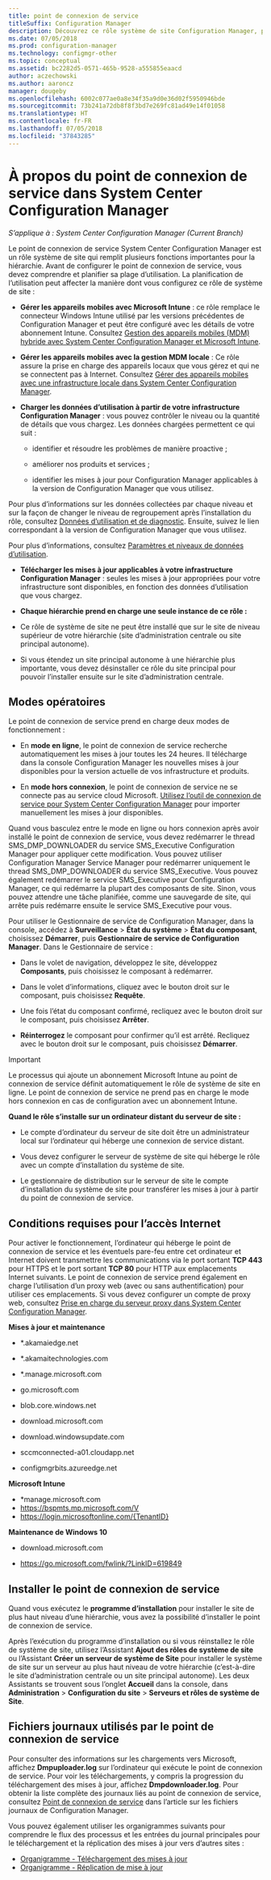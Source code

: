 ```yaml
---
title: point de connexion de service
titleSuffix: Configuration Manager
description: Découvrez ce rôle système de site Configuration Manager, puis comprenez et planifiez sa plage d’utilisations.
ms.date: 07/05/2018
ms.prod: configuration-manager
ms.technology: configmgr-other
ms.topic: conceptual
ms.assetid: bc2282d5-0571-465b-9528-a555855eaacd
author: aczechowski
ms.author: aaroncz
manager: dougeby
ms.openlocfilehash: 6002c077ae0a8e34f35a9d0e36d02f5950946bde
ms.sourcegitcommit: 73b241a72db8f8f3bd7e269fc81ad49e14f01058
ms.translationtype: HT
ms.contentlocale: fr-FR
ms.lasthandoff: 07/05/2018
ms.locfileid: "37843285"
---
```

# <a name="about-the-service-connection-point-in-system-center-configuration-manager"></a>À propos du point de connexion de service dans System Center Configuration Manager

*S’applique à : System Center Configuration Manager (Current Branch)*

Le point de connexion de service System Center Configuration Manager est un rôle système de site qui remplit plusieurs fonctions importantes pour la hiérarchie. Avant de configurer le point de connexion de service, vous devez comprendre et planifier sa plage d’utilisation.  La planification de l’utilisation peut affecter la manière dont vous configurez ce rôle de système de site :  

-   **Gérer les appareils mobiles avec Microsoft Intune** : ce rôle remplace le connecteur Windows Intune utilisé par les versions précédentes de Configuration Manager et peut être configuré avec les détails de votre abonnement Intune. Consultez [Gestion des appareils mobiles (MDM) hybride avec System Center Configuration Manager et Microsoft Intune](../../../../mdm/understand/hybrid-mobile-device-management.md).  

-   **Gérer les appareils mobiles avec la gestion MDM locale** : Ce rôle assure la prise en charge des appareils locaux que vous gérez et qui ne se connectent pas à Internet. Consultez [Gérer des appareils mobiles avec une infrastructure locale dans System Center Configuration Manager](../../../../mdm/understand/manage-mobile-devices-with-on-premises-infrastructure.md).  

-   **Charger les données d’utilisation à partir de votre infrastructure Configuration Manager** : vous pouvez contrôler le niveau ou la quantité de détails que vous chargez. Les données chargées permettent ce qui suit :  

    -   identifier et résoudre les problèmes de manière proactive ;  

    -   améliorer nos produits et services ;  

    -   identifier les mises à jour pour Configuration Manager applicables à la version de Configuration Manager que vous utilisez.  

  Pour plus d’informations sur les données collectées par chaque niveau et sur la façon de changer le niveau de regroupement après l’installation du rôle, consultez [Données d’utilisation et de diagnostic](/sccm/core/plan-design/diagnostics/diagnostics-and-usage-data). Ensuite, suivez le lien correspondant à la version de Configuration Manager que vous utilisez.  

  Pour plus d’informations, consultez [Paramètres et niveaux de données d’utilisation](../../../../core/servers/deploy/install/setup-reference.md#bkmk_usage).  

-   **Télécharger les mises à jour applicables à votre infrastructure Configuration Manager** : seules les mises à jour appropriées pour votre infrastructure sont disponibles, en fonction des données d’utilisation que vous chargez.  

- **Chaque hiérarchie prend en charge une seule instance de ce rôle :**  

 -   Ce rôle de système de site ne peut être installé que sur le site de niveau supérieur de votre hiérarchie (site d’administration centrale ou site principal autonome).  

  -   Si vous étendez un site principal autonome à une hiérarchie plus importante, vous devez désinstaller ce rôle du site principal pour pouvoir l’installer ensuite sur le site d’administration centrale.  


##  <a name="bkmk_modes"></a> Modes opératoires  
 Le point de connexion de service prend en charge deux modes de fonctionnement :  

-   En **mode en ligne**, le point de connexion de service recherche automatiquement les mises à jour toutes les 24 heures. Il télécharge dans la console Configuration Manager les nouvelles mises à jour disponibles pour la version actuelle de vos infrastructure et produits.  

-   En **mode hors connexion**, le point de connexion de service ne se connecte pas au service cloud Microsoft. [Utilisez l’outil de connexion de service pour System Center Configuration Manager](../../../../core/servers/manage/use-the-service-connection-tool.md) pour importer manuellement les mises à jour disponibles.  

Quand vous basculez entre le mode en ligne ou hors connexion après avoir installé le point de connexion de service, vous devez redémarrer le thread SMS_DMP_DOWNLOADER du service SMS_Executive Configuration Manager pour appliquer cette modification. Vous pouvez utiliser Configuration Manager Service Manager pour redémarrer uniquement le thread SMS_DMP_DOWNLOADER du service SMS_Executive. Vous pouvez également redémarrer le service SMS_Executive pour Configuration Manager, ce qui redémarre la plupart des composants de site. Sinon, vous pouvez attendre une tâche planifiée, comme une sauvegarde de site, qui arrête puis redémarre ensuite le service SMS_Executive pour vous.  

Pour utiliser le Gestionnaire de service de Configuration Manager, dans la console, accédez à **Surveillance** > **État du système** > **État du composant**, choisissez **Démarrer**, puis **Gestionnaire de service de Configuration Manager**. Dans le Gestionnaire de service :  

-   Dans le volet de navigation, développez le site, développez **Composants**, puis choisissez le composant à redémarrer.  

-   Dans le volet d’informations, cliquez avec le bouton droit sur le composant, puis choisissez **Requête**.  

-   Une fois l’état du composant confirmé, recliquez avec le bouton droit sur le composant, puis choisissez **Arrêter**.  

-   **Réinterrogez** le composant pour confirmer qu’il est arrêté. Recliquez avec le bouton droit sur le composant, puis choisissez **Démarrer**.  

> [!IMPORTANT]  
>  Le processus qui ajoute un abonnement Microsoft Intune au point de connexion de service définit automatiquement le rôle de système de site en ligne. Le point de connexion de service ne prend pas en charge le mode hors connexion en cas de configuration avec un abonnement Intune.  

**Quand le rôle s’installe sur un ordinateur distant du serveur de site :**  

-   Le compte d’ordinateur du serveur de site doit être un administrateur local sur l’ordinateur qui héberge une connexion de service distant.

-   Vous devez configurer le serveur de système de site qui héberge le rôle avec un compte d’installation du système de site.  

-   Le gestionnaire de distribution sur le serveur de site le compte d’installation du système de site pour transférer les mises à jour à partir du point de connexion de service.

##  <a name="bkmk_urls"></a> Conditions requises pour l’accès Internet  
Pour activer le fonctionnement, l’ordinateur qui héberge le point de connexion de service et les éventuels pare-feu entre cet ordinateur et Internet doivent transmettre les communications via le port sortant **TCP 443** pour HTTPS et le port sortant **TCP 80** pour HTTP aux emplacements Internet suivants. Le point de connexion de service prend également en charge l’utilisation d’un proxy web (avec ou sans authentification) pour utiliser ces emplacements.  Si vous devez configurer un compte de proxy web, consultez [Prise en charge du serveur proxy dans System Center Configuration Manager](/sccm/core/plan-design/network/proxy-server-support).

**Mises à jour et maintenance**  

-   *.akamaiedge.net  

-   *.akamaitechnologies.com 

-   *.manage.microsoft.com

-   go.microsoft.com

-   blob.core.windows.net  

-   download.microsoft.com  

-   download.windowsupdate.com

-   sccmconnected-a01.cloudapp.net  

- configmgrbits.azureedge.net

**Microsoft Intune**  

-   *manage.microsoft.com  
-   https://bspmts.mp.microsoft.com/V
-   https://login.microsoftonline.com/{TenantID}


**Maintenance de Windows 10**  

-   download.microsoft.com  

-   https://go.microsoft.com/fwlink/?LinkID=619849  

## <a name="install-the-service-connection-point"></a>Installer le point de connexion de service
Quand vous exécutez le **programme d’installation** pour installer le site de plus haut niveau d’une hiérarchie, vous avez la possibilité d’installer le point de connexion de service.

Après l’exécution du programme d’installation ou si vous réinstallez le rôle de système de site, utilisez l’Assistant **Ajout des rôles de système de site** ou l’Assistant **Créer un serveur de système de Site** pour installer le système de site sur un serveur au plus haut niveau de votre hiérarchie (c’est-à-dire le site d’administration centrale ou un site principal autonome). Les deux Assistants se trouvent sous l’onglet **Accueil** dans la console, dans **Administration** > **Configuration du site** > **Serveurs et rôles de système de Site**.

## <a name="log-files-used-by-the-service-connection-point"></a>Fichiers journaux utilisés par le point de connexion de service
Pour consulter des informations sur les chargements vers Microsoft, affichez **Dmpuploader.log** sur l’ordinateur qui exécute le point de connexion de service.  Pour voir les téléchargements, y compris la progression du téléchargement des mises à jour, affichez **Dmpdownloader.log**. Pour obtenir la liste complète des journaux liés au point de connexion de service, consultez [Point de connexion de service](/sccm/core/plan-design/hierarchy/log-files#BKMK_WITLog) dans l’article sur les fichiers journaux de Configuration Manager.

Vous pouvez également utiliser les organigrammes suivants pour comprendre le flux des processus et les entrées du journal principales pour le téléchargement et la réplication des mises à jour vers d’autres sites :
 - [Organigramme - Téléchargement des mises à jour](/sccm/core/servers/manage/download-updates-flowchart)
 - [Organigramme - Réplication de mise à jour](/sccm/core/servers/manage/update-replication-flowchart)
